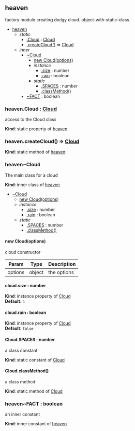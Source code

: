 ## heaven
factory module creating dodgy cloud. object-with-static-class.


* [heaven](#markdown-header-heaven)
    * _static_
        * [.Cloud](#markdown-header-heavencloud-moduleheavencloud) : [Cloud](#markdown-header-heavencloud-moduleheavencloud)
        * [.createCloud()](#markdown-header-heavencreatecloud-moduleheavencloud) ⇒ [Cloud](#markdown-header-heavencloud-moduleheavencloud)
    * _inner_
        * [~Cloud](#markdown-header-heavencloud)
            * [new Cloud(options)](#markdown-header-new-cloudoptions)
            * _instance_
                * [.size](#markdown-header-cloudsize-number) : number
                * [.rain](#markdown-header-cloudrain-boolean) : boolean
            * _static_
                * [.SPACES](#markdown-header-cloudspaces-number) : number
                * [.classMethod()](#markdown-header-cloudclassmethod)
        * [~FACT](#markdown-header-heavenfact-boolean) : boolean

### heaven.Cloud : [Cloud](#markdown-header-heavencloud)
access to the Cloud class

**Kind**: static property of [heaven](#markdown-header-heaven)  
### heaven.createCloud() ⇒ [Cloud](#markdown-header-heavencloud)
**Kind**: static method of [heaven](#markdown-header-heaven)  
### heaven~Cloud
The main class for a cloud

**Kind**: inner class of [heaven](#markdown-header-heaven)  

* [~Cloud](#markdown-header-heavencloud)
    * [new Cloud(options)](#markdown-header-new-cloudoptions)
    * _instance_
        * [.size](#markdown-header-cloudsize-number) : number
        * [.rain](#markdown-header-cloudrain-boolean) : boolean
    * _static_
        * [.SPACES](#markdown-header-cloudspaces-number) : number
        * [.classMethod()](#markdown-header-cloudclassmethod)

#### new Cloud(options)
cloud constructor


| Param | Type | Description |
| --- | --- | --- |
| options | object | the options |

#### cloud.size : number
**Kind**: instance property of [Cloud](#markdown-header-new-cloudoptions)  
**Default**: `4`  
#### cloud.rain : boolean
**Kind**: instance property of [Cloud](#markdown-header-new-cloudoptions)  
**Default**: `false`  
#### Cloud.SPACES : number
a class constant

**Kind**: static constant of [Cloud](#markdown-header-new-cloudoptions)  
#### Cloud.classMethod()
a class method

**Kind**: static method of [Cloud](#markdown-header-new-cloudoptions)  
### heaven~FACT : boolean
an inner constant

**Kind**: inner constant of [heaven](#markdown-header-heaven)  
